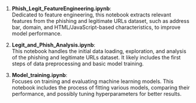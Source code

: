 1. **Phish_Legit_FeatureEngineering.ipynb**:  
   Dedicated to feature engineering, this notebook extracts relevant features from the phishing and legitimate URLs dataset, such as address bar, domain, and HTML/JavaScript-based characteristics, to improve model performance.
   
2.  **Legit_and_Phish_Analysis.ipynb**:  
   This notebook handles the initial data loading, exploration, and analysis of the phishing and legitimate URLs dataset. It likely includes the first steps of data preprocessing and basic model training.

3. **Model_training.ipynb**:  
   Focuses on training and evaluating machine learning models. This notebook includes the process of fitting various models, comparing their performance, and possibly tuning hyperparameters for better results.
